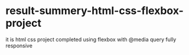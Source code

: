 # result-summery-html-css-flexbox-project
it is html css project completed using flexbox with @media query fully responsive
